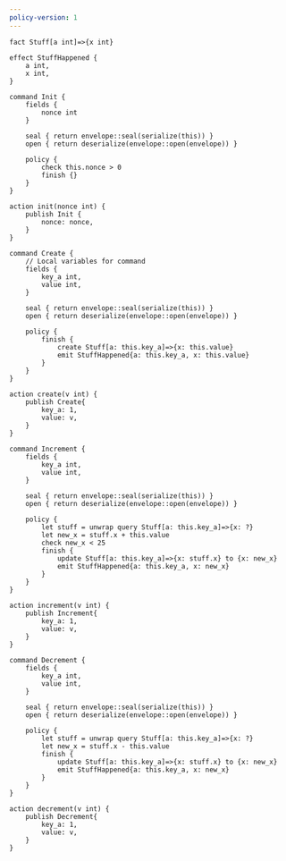 ```yaml
---
policy-version: 1
---
```


<!--
This basic policy has the bare bones needed to make it function with the policy_vm.
Namely it uses the `TestFfiEnvelope` from the runtime vm_policy to supply the
minimal functionality to the seal and open blocks. Aside from that both
`basic-policy.md` and `ffi-policy.md` both contain the same actions, Init, Create,
Increment, and Decrement.
-->

```policy
fact Stuff[a int]=>{x int}

effect StuffHappened {
    a int,
    x int,
}

command Init {
    fields {
        nonce int
    }

    seal { return envelope::seal(serialize(this)) }
    open { return deserialize(envelope::open(envelope)) }

    policy {
        check this.nonce > 0
        finish {}
    }
}

action init(nonce int) {
    publish Init {
        nonce: nonce,
    }
}

command Create {
    // Local variables for command
    fields {
        key_a int,
        value int,
    }

    seal { return envelope::seal(serialize(this)) }
    open { return deserialize(envelope::open(envelope)) }

    policy {
        finish {
            create Stuff[a: this.key_a]=>{x: this.value}
            emit StuffHappened{a: this.key_a, x: this.value}
        }
    }
}

action create(v int) {
    publish Create{
        key_a: 1,
        value: v,
    }
}

command Increment {
    fields {
        key_a int,
        value int,
    }

    seal { return envelope::seal(serialize(this)) }
    open { return deserialize(envelope::open(envelope)) }

    policy {
        let stuff = unwrap query Stuff[a: this.key_a]=>{x: ?}
        let new_x = stuff.x + this.value
        check new_x < 25
        finish {
            update Stuff[a: this.key_a]=>{x: stuff.x} to {x: new_x}
            emit StuffHappened{a: this.key_a, x: new_x}
        }
    }
}

action increment(v int) {
    publish Increment{
        key_a: 1,
        value: v,
    }
}

command Decrement {
    fields {
        key_a int,
        value int,
    }

    seal { return envelope::seal(serialize(this)) }
    open { return deserialize(envelope::open(envelope)) }

    policy {
        let stuff = unwrap query Stuff[a: this.key_a]=>{x: ?}
        let new_x = stuff.x - this.value
        finish {
            update Stuff[a: this.key_a]=>{x: stuff.x} to {x: new_x}
            emit StuffHappened{a: this.key_a, x: new_x}
        }
    }
}

action decrement(v int) {
    publish Decrement{
        key_a: 1,
        value: v,
    }
}
```
